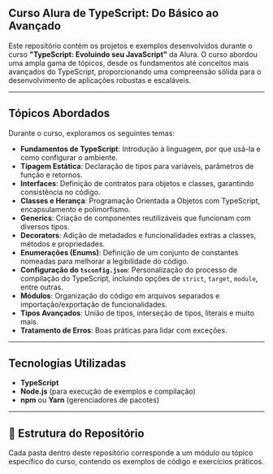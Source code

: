 ## Curso Alura de TypeScript: Do Básico ao Avançado

Este repositório contém os projetos e exemplos desenvolvidos durante o curso **"TypeScript: Evoluindo seu JavaScript"** da Alura. O curso abordou uma ampla gama de tópicos, desde os fundamentos até conceitos mais avançados do TypeScript, proporcionando uma compreensão sólida para o desenvolvimento de aplicações robustas e escaláveis.

---

## Tópicos Abordados

Durante o curso, exploramos os seguintes temas:

* **Fundamentos de TypeScript**: Introdução à linguagem, por que usá-la e como configurar o ambiente.
* **Tipagem Estática**: Declaração de tipos para variáveis, parâmetros de função e retornos.
* **Interfaces**: Definição de contratos para objetos e classes, garantindo consistência no código.
* **Classes e Herança**: Programação Orientada a Objetos com TypeScript, encapsulamento e polimorfismo.
* **Generics**: Criação de componentes reutilizáveis que funcionam com diversos tipos.
* **Decorators**: Adição de metadados e funcionalidades extras a classes, métodos e propriedades.
* **Enumerações (Enums)**: Definição de um conjunto de constantes nomeadas para melhorar a legibilidade do código.
* **Configuração do `tsconfig.json`**: Personalização do processo de compilação do TypeScript, incluindo opções de `strict`, `target`, `module`, entre outras.
* **Módulos**: Organização do código em arquivos separados e importação/exportação de funcionalidades.
* **Tipos Avançados**: União de tipos, interseção de tipos, literais e muito mais.
* **Tratamento de Erros**: Boas práticas para lidar com exceções.

---

## Tecnologias Utilizadas

* **TypeScript**
* **Node.js** (para execução de exemplos e compilação)
* **npm** ou **Yarn** (gerenciadores de pacotes)

---

## 📁 Estrutura do Repositório

Cada pasta dentro deste repositório corresponde a um módulo ou tópico específico do curso, contendo os exemplos de código e exercícios práticos.
